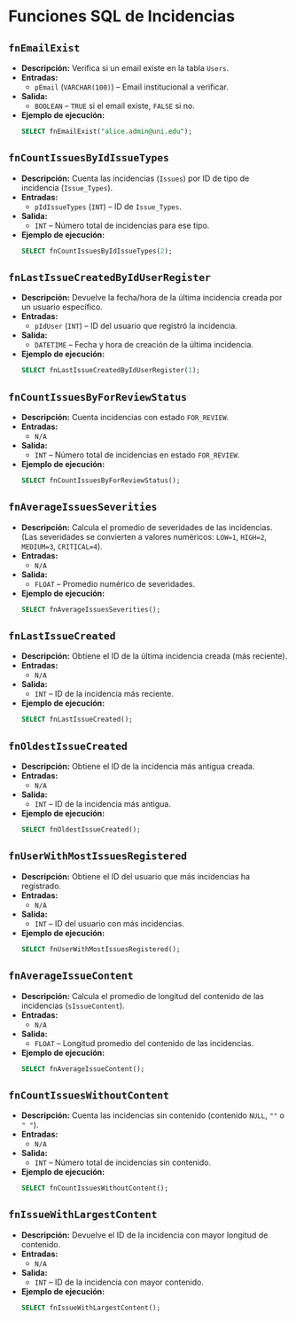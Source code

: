 # Funciones SQL de Incidencias

## `fnEmailExist`

- **Descripción:**
  Verifica si un email existe en la tabla `Users`.
- **Entradas:**
  - `pEmail` (`VARCHAR(100)`) – Email institucional a verificar.
- **Salida:**
  - `BOOLEAN` – `TRUE` si el email existe, `FALSE` si no.
- **Ejemplo de ejecución:**
  ```sql
  SELECT fnEmailExist("alice.admin@uni.edu");
  ```

## `fnCountIssuesByIdIssueTypes`

- **Descripción:**
  Cuenta las incidencias (`Issues`) por ID de tipo de incidencia (`Issue_Types`).
- **Entradas:**
  - `pIdIssueTypes` (`INT`) – ID de `Issue_Types`.
- **Salida:**
  - `INT` – Número total de incidencias para ese tipo.
- **Ejemplo de ejecución:**
  ```sql
  SELECT fnCountIssuesByIdIssueTypes(2);
  ```

## `fnLastIssueCreatedByIdUserRegister`

- **Descripción:**
  Devuelve la fecha/hora de la última incidencia creada por un usuario específico.
- **Entradas:**
  - `pIdUser` (`INT`) – ID del usuario que registró la incidencia.
- **Salida:**
  - `DATETIME` – Fecha y hora de creación de la última incidencia.
- **Ejemplo de ejecución:**
  ```sql
  SELECT fnLastIssueCreatedByIdUserRegister(1);
  ```

## `fnCountIssuesByForReviewStatus`

- **Descripción:**
  Cuenta incidencias con estado `FOR_REVIEW`.
- **Entradas:**
  - `N/A`
- **Salida:**
  - `INT` – Número total de incidencias en estado `FOR_REVIEW`.
- **Ejemplo de ejecución:**
  ```sql
  SELECT fnCountIssuesByForReviewStatus();
  ```

## `fnAverageIssuesSeverities`

- **Descripción:**
  Calcula el promedio de severidades de las incidencias.
  (Las severidades se convierten a valores numéricos: `LOW=1`, `HIGH=2`, `MEDIUM=3`, `CRITICAL=4`).
- **Entradas:**
  - `N/A`
- **Salida:**
  - `FLOAT` – Promedio numérico de severidades.
- **Ejemplo de ejecución:**
  ```sql
  SELECT fnAverageIssuesSeverities();
  ```

## `fnLastIssueCreated`

- **Descripción:**
  Obtiene el ID de la última incidencia creada (más reciente).
- **Entradas:**
  - `N/A`
- **Salida:**
  - `INT` – ID de la incidencia más reciente.
- **Ejemplo de ejecución:**
  ```sql
  SELECT fnLastIssueCreated();
  ```

## `fnOldestIssueCreated`

- **Descripción:**
  Obtiene el ID de la incidencia más antigua creada.
- **Entradas:**
  - `N/A`
- **Salida:**
  - `INT` – ID de la incidencia más antigua.
- **Ejemplo de ejecución:**
  ```sql
  SELECT fnOldestIssueCreated();
  ```

## `fnUserWithMostIssuesRegistered`

- **Descripción:**
  Obtiene el ID del usuario que más incidencias ha registrado.
- **Entradas:**
  - `N/A`
- **Salida:**
  - `INT` – ID del usuario con más incidencias.
- **Ejemplo de ejecución:**
  ```sql
  SELECT fnUserWithMostIssuesRegistered();
  ```

## `fnAverageIssueContent`

- **Descripción:**
  Calcula el promedio de longitud del contenido de las incidencias (`sIssueContent`).
- **Entradas:**
  - `N/A`
- **Salida:**
  - `FLOAT` – Longitud promedio del contenido de las incidencias.
- **Ejemplo de ejecución:**
  ```sql
  SELECT fnAverageIssueContent();
  ```

## `fnCountIssuesWithoutContent`

- **Descripción:**
  Cuenta las incidencias sin contenido (contenido `NULL`, `""` o `" "`).
- **Entradas:**
  - `N/A`
- **Salida:**
  - `INT` – Número total de incidencias sin contenido.
- **Ejemplo de ejecución:**
  ```sql
  SELECT fnCountIssuesWithoutContent();
  ```

## `fnIssueWithLargestContent`

- **Descripción:**
  Devuelve el ID de la incidencia con mayor longitud de contenido.
- **Entradas:**
  - `N/A`
- **Salida:**
  - `INT` – ID de la incidencia con mayor contenido.
- **Ejemplo de ejecución:**
  ```sql
  SELECT fnIssueWithLargestContent();
  ```

